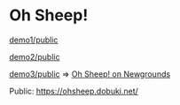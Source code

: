 # Oh Sheep!

[demo1/public](demo1)

[demo2/public](demo2)

[demo3/public](demo3) => [Oh Sheep! on Newgrounds](https://www.newgrounds.com/portal/view/961174)

Public: https://ohsheep.dobuki.net/
